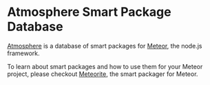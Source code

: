 # Atmosphere Smart Package Database

[Atmosphere](https://atmosphere.meteor.com) is a database of smart packages for [Meteor](http://meteor.com), the node.js framework.

To learn about smart packages and how to use them for your Meteor project, please checkout [Meteorite](http://oortcloud.github.com/meteorite), the smart packager for Meteor.
